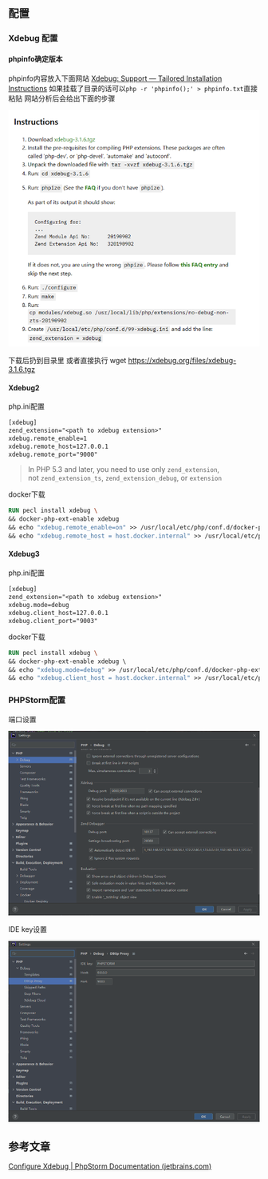 ## 配置
### Xdebug 配置
#### phpinfo确定版本
phpinfo内容放入下面网站
[Xdebug: Support — Tailored Installation Instructions](https://xdebug.org/wizard)
如果挂载了目录的话可以`php -r 'phpinfo();' > phpinfo.txt`直接粘贴
网站分析后会给出下面的步骤

![](attachments/Pasted%20image%2020230422172358.png)

下载后扔到目录里 或者直接执行 wget https://xdebug.org/files/xdebug-3.1.6.tgz
#### Xdebug2
php.ini配置
```
[xdebug] 
zend_extension="<path to xdebug extension>" 
xdebug.remote_enable=1 
xdebug.remote_host=127.0.0.1 
xdebug.remote_port="9000"
```

>In PHP 5.3 and later, you need to use only `zend_extension`, not `zend_extension_ts`, `zend_extension_debug`, or `extension`

docker下载
```dockerfile
RUN pecl install xdebug \ 
&& docker-php-ext-enable xdebug 
&& echo "xdebug.remote_enable=on" >> /usr/local/etc/php/conf.d/docker-php-ext-xdebug.ini \ 
&& echo "xdebug.remote_host = host.docker.internal" >> /usr/local/etc/php/conf.d/docker-php-ext-xdebug.ini
```
#### Xdebug3
php.ini配置
```
[xdebug] 
zend_extension="<path to xdebug extension>" 
xdebug.mode=debug 
xdebug.client_host=127.0.0.1 
xdebug.client_port="9003"
```
docker下载
```dockerfile
RUN pecl install xdebug \  
&& docker-php-ext-enable xdebug \  
&& echo "xdebug.mode=debug" >> /usr/local/etc/php/conf.d/docker-php-ext-xdebug.ini \  
&& echo "xdebug.client_host = host.docker.internal" >> /usr/local/etc/php/conf.d/docker-php-ext-xdebug.ini
```

### PHPStorm配置
端口设置

![](attachments/Pasted%20image%2020230422170458.png)

IDE key设置

![](attachments/Pasted%20image%2020230422170556.png)
## 参考文章
[Configure Xdebug | PhpStorm Documentation (jetbrains.com)](https://www.jetbrains.com/help/phpstorm/configuring-xdebug.html)